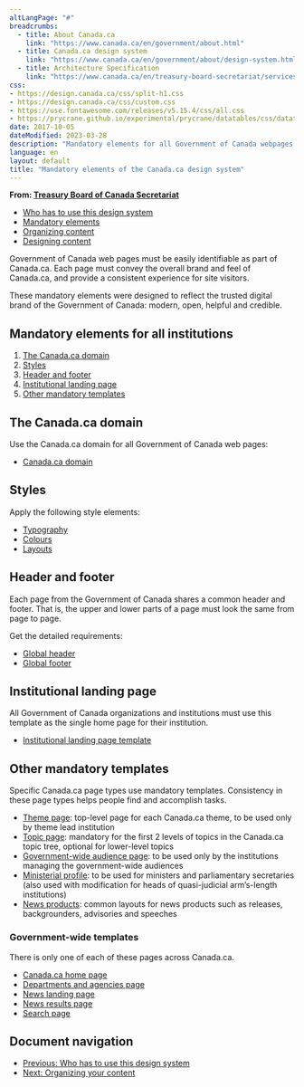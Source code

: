 ```yaml
---
altLangPage: "#"
breadcrumbs:
  - title: About Canada.ca
    link: "https://www.canada.ca/en/government/about.html"
  - title: Canada.ca design system
    link: "https://www.canada.ca/en/government/about/design-system.html"
  - title: Architecture Specification
    link: "https://www.canada.ca/en/treasury-board-secretariat/services/government-communications/canada-content-information-architecture-specification.html"
css:
- https://design.canada.ca/css/split-h1.css
- https://design.canada.ca/css/custom.css
- https://use.fontawesome.com/releases/v5.15.4/css/all.css
- https://prycrane.github.io/experimental/prycrane/datatables/css/datatables-fun.css
date: 2017-10-05
dateModified: 2023-03-28
description: "Mandatory elements for all Government of Canada webpages."
language: en
layout: default
title: "Mandatory elements of the Canada.ca design system"
---
```

<p class="gc-byline"><strong>From: <a href="/c%09ontent/canadasite/en/treasury-board-secretariat.html">Treasury Board of Canada Secretariat</a></strong></p>
<div>
  <div class="mrgn-tp-md mrgn-bttm-sm brdr-bttm">
    <div class="row  mrgn-bttm-sm">
      <ul class="toc lst-spcd col-md-12">
        <li class="col-md-4"><a href="usage-canadaca-design.html" class="list-group-item">Who has to use this design system</a> </li>
        <li class="col-md-4"><a href="mandatory-elements.html" class="list-group-item cust-active active">Mandatory elements</a> </li>
        <li class="col-md-4"><a href="organizing-content.html" class="list-group-item">Organizing content</a> </li>
        <li class="col-md-4"><a href="templates.html" class="list-group-item">Designing content</a> </li>
      </ul>
    </div>
  </div>
  <p>Government of Canada web pages must be easily identifiable as part of Canada.ca. Each page must convey the overall brand and feel of Canada.ca, and provide a consistent experience for site visitors. </p>
  <p>These mandatory elements were designed to reflect the trusted digital brand of the Government of Canada: modern, open, helpful and credible.</p>
  <section>
    <h2>Mandatory elements for all institutions</h2>
    <ol>
      <li><a href="#domain">The Canada.ca domain</a></li>
      <li><a href="#styles">Styles</a></li>
      <li><a href="#header-footer">Header and footer</a> </li>
      <li><a href="#inst_home">Institutional landing page</a> </li>
      <li><a href="#mandatory">Other mandatory templates</a></li>
    </ol>
  </section>
  <h2 id="domain">The Canada.ca domain</h2>
  <p>Use the Canada.ca domain for all Government of Canada web pages:</p>
  <ul>
    <li><a href="https://design.canada.ca/common-design-patterns/canada-dot-ca.html">Canada.ca domain</a></li>
  </ul>
  <h2 id="styles">Styles</h2>
  <p>Apply the following style elements:</p>
  <ul>
    <li><a href="https://design.canada.ca/styles/typography.html">Typography</a></li>
    <li><a href="https://design.canada.ca/styles/colours.html">Colours</a></li>
    <li><a href="https://design.canada.ca/styles/layouts.html">Layouts</a></li>
  </ul>
  <h2 id="header-footer">Header and footer</h2>
  <p>Each page from the Government of Canada shares a common header and footer. That is, the upper and lower parts of a page must look the same from page to page.</p>
  <p>Get the detailed requirements:</p>
  <ul>
    <li><a href="https://design.canada.ca/common-design-patterns/global-header.html">Global header</a></li>
    <li><a href="https://design.canada.ca/common-design-patterns/site-footer.html">Global footer</a></li>
  </ul>
  <h2 id="inst_home">Institutional landing page</h2>
  <p>All Government of Canada organizations and institutions must use this template as the single home page for their institution.</p>
  <ul>
    <li><a href="https://design.canada.ca/mandatory-templates/institutional-profile-pages.html">Institutional landing page template</a></li>
  </ul>
  <h2 id="mandatory">Other mandatory templates</h2>
  <p>Specific Canada.ca page types use mandatory templates. Consistency in these page types helps people find and accomplish tasks. </p>
  <ul>
    <li><a href="https://design.canada.ca/mandatory-templates/theme-topic.html">Theme page</a>: top-level page for each Canada.ca theme, to be used only by theme lead institution</li>
    <li><a href="https://design.canada.ca/mandatory-templates/theme-topic.html">Topic page</a>: mandatory for the first 2 levels of topics in the Canada.ca topic tree, optional for lower-level topics</li>
    <li><a href="https://design.canada.ca/mandatory-templates/audience-pages.html">Government-wide audience page</a>: to be used only by the institutions managing the government-wide audiences</li>
    <li><a href="https://design.canada.ca/mandatory-templates/ministerial-profile-pages.html">Ministerial profile</a>: to be used for ministers and parliamentary secretaries (also used with modification for heads of quasi-judicial arm’s-length institutions)</li>
    <li><a href="https://design.canada.ca/mandatory-templates/news-pages.html#product">News products</a>: common layouts for news products such as releases, backgrounders, advisories and speeches</li>
  </ul>
  <h3 id="gc-wide">Government-wide templates</h3>
  <p>There is only one of each of these pages across Canada.ca.</p>
  <ul>
    <li><a href="https://design.canada.ca/mandatory-templates/home-page.html">Canada.ca home page</a></li>
    <li><a href="https://design.canada.ca/mandatory-templates/department-agencies-page.html">Departments and agencies page</a></li>
    <li><a href="https://design.canada.ca/mandatory-templates/news-pages.html#landing">News landing page</a></li>
    <li><a href="https://design.canada.ca/mandatory-templates/news-pages.html#results">News results page</a></li>
    <li><a href="https://design.canada.ca/mandatory-templates/search-page.html">Search page</a></li>
  </ul>
  <nav role="navigation" class="mrgn-bttm-lg">
    <h2 class="wb-inv">Document navigation</h2>
    <ul class="pager">
      <li class="previous"><a href="/en/treasury-board-secretariat/services/government-communications/canada-content-information-architecture-specification/usage-canadaca-design.html" rel="prev">Previous<span class="wb-inv">: Who has to use this design system</span></a></li>
      <li class="next"><a href="/en/treasury-board-secretariat/services/government-communications/canada-content-information-architecture-specification/organizing-content.html" rel="next">Next<span class="wb-inv">: Organizing your content</span></a></li>
    </ul>
  </nav>
</div>
